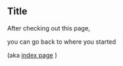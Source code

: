 <script async src="https://api.beta.glia.com/salemove_integration.js"></script>

## Title

After checking out this page,

you can go back to where you started

(aka [index page](index.md) )

